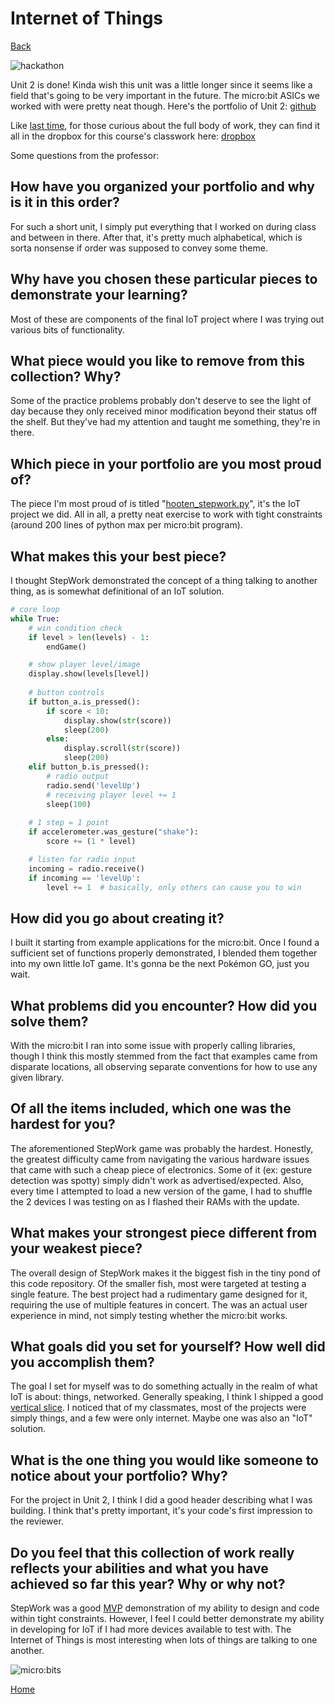 # Internet of Things
[Back](https://www.woodyhooten.com)

![hackathon](https://i.imgur.com/Y0uiyLv.png)

Unit 2 is done! Kinda wish this unit was a little longer since it seems like a field that's going to be very important in the future. The micro:bit ASICs we worked with were pretty neat though. Here's the portfolio of Unit 2:
[github](https://github.com/frymatic/Internet-of-Things)

Like [last time](http://www.woodyhooten.com/Fundamentals_of_Programming_in_Python.html), for those curious about the full body of work, they can find it all in the dropbox for this course's classwork here:
[dropbox](https://www.dropbox.com/sh/20oetseuokictz7/AACu33oQrltq51L7O8bk2PKEa?dl=0)

Some questions from the professor:

## How have you organized your portfolio and why is it in this order?
For such a short unit, I simply put everything that I worked on during class and between in there. After that, it's pretty much alphabetical, which is sorta nonsense if order was supposed to convey some theme. 

## Why have you chosen these particular pieces to demonstrate your learning? 
Most of these are components of the final IoT project where I was trying out various bits of functionality.

## What piece would you like to remove from this collection? Why?

Some of the practice problems probably don't deserve to see the light of day because they only received minor modification beyond their status off the shelf. But they've had my attention and taught me something, they're in there.

## Which piece in your portfolio are you most proud of?

The piece I'm most proud of is titled "[hooten_stepwork.py](https://github.com/frymatic/Internet-of-Things/blob/master/hooten_stepwork.py)", it's the IoT project we did. All in all, a pretty neat exercise to work with tight constraints (around 200 lines of python max per micro:bit program).

## What makes this your best piece?

I thought StepWork demonstrated the concept of a thing talking to another thing, as is somewhat definitional of an IoT solution.

```python
# core loop
while True:
    # win condition check
    if level > len(levels) - 1:
        endGame()

    # show player level/image
    display.show(levels[level])
   
    # button controls
    if button_a.is_pressed():
        if score < 10:
            display.show(str(score))
            sleep(200)
        else:
            display.scroll(str(score))
            sleep(200)
    elif button_b.is_pressed():
        # radio output
        radio.send('levelUp')
        # receiving player level += 1 
        sleep(100)
    
    # 1 step = 1 point
    if accelerometer.was_gesture("shake"):
        score += (1 * level)

    # listen for radio input
    incoming = radio.receive()
    if incoming == 'levelUp':
        level += 1  # basically, only others can cause you to win
```

## How did you go about creating it?

I built it starting from example applications for the micro:bit. Once I found a sufficient set of functions properly demonstrated, I blended them together into my own little IoT game. It's gonna be the next Pokémon GO, just you wait.

## What problems did you encounter? How did you solve them? 

With the micro:bit I ran into some issue with properly calling libraries, though I think this mostly stemmed from the fact that examples came from disparate locations, all observing separate conventions for how to use any given library.

## Of all the items included, which one was the hardest for you?   

The aforementioned StepWork game was probably the hardest. Honestly, the greatest difficulty came from navigating the various hardware issues that came with such a cheap piece of electronics. Some of it (ex: gesture detection was spotty) simply didn't work as advertised/expected. Also, every time I attempted to load a new version of the game, I had to shuffle the 2 devices I was testing on as I flashed their RAMs with the update.

## What makes your strongest piece different from your weakest piece?

The overall design of StepWork makes it the biggest fish in the tiny pond of this code repository. Of the smaller fish, most were targeted at testing a single feature. The best project had a rudimentary game designed for it, requiring the use of multiple features in concert. The was an actual user experience in mind, not simply testing whether the micro:bit works.

## What goals did you set for yourself? How well did you accomplish them?

The goal I set for myself was to do something actually in the realm of what IoT is about: things, networked. Generally speaking, I think I shipped a good [vertical slice](https://en.wikipedia.org/wiki/Vertical_slice). I noticed that of my classmates, most of the projects were simply things, and a few were only internet. Maybe one was also an "IoT" solution. 

## What is the one thing you would like someone to notice about your portfolio? Why?

For the project in Unit 2, I think I did a good header describing what I was building. I think that's pretty important, it's your code's first impression to the reviewer.

## Do you feel that this collection of work really reflects your abilities and what you have achieved so far this year? Why or why not?

StepWork was a good [MVP](https://en.wikipedia.org/wiki/Minimum_viable_product) demonstration of my ability to design and code within tight constraints. However, I feel I could better demonstrate my ability in developing for IoT if I had more devices available to test with. The Internet of Things is most interesting when lots of things are talking to one another.

![micro:bits](https://i.imgur.com/t6nvDJ6.jpg)

[Home](https://www.woodyhooten.com)